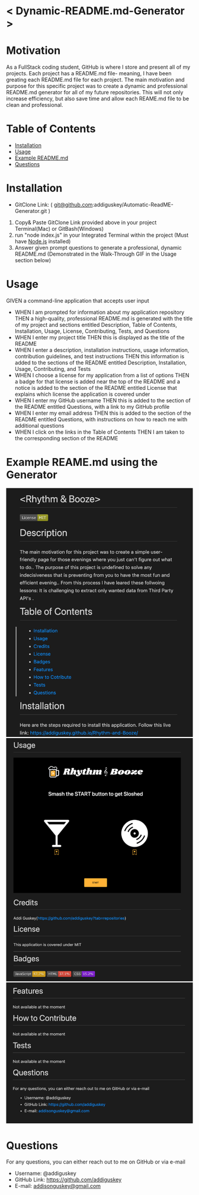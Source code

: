 # < Dynamic-README.md-Generator >

# Motivation

As a FullStack coding student, GitHub is where I store and present all of my projects. Each project has a README.md file- meaning, I have been greating each README.md file for each project. The main motivation and purpose for this specific project was to create a dynamic and professional README.md generator for all of my future repositories. This will not only increase efficiency, but also save time and allow each REAME.md file to be clean and professional.

# Table of Contents

- [Installation](#installation)
- [Usage](#usage)
- [Example README.md](#example-read-me)
- [Questions](#questions)

# Installation

- GitClone Link: ( git@github.com:addiguskey/Automatic-ReadME-Generator.git )

1. Copy& Paste GitClone Link provided above in your project Terminal(Mac) or GitBash(Windows)
2. run "node index.js" in your Integrated Terminal within the project (Must have [Node.js](https://nodejs.org/en/) installed)
3. Answer given prompt questions to generate a professional, dynamic README.md (Demonstrated in the Walk-Through GIF in the Usage section below)

# Usage

GIVEN a command-line application that accepts user input

- WHEN I am prompted for information about my application repository
  THEN a high-quality, professional README.md is generated with the title of my project and sections entitled Description, Table of Contents, Installation, Usage, License, Contributing, Tests, and Questions
- WHEN I enter my project title
  THEN this is displayed as the title of the README
- WHEN I enter a description, installation instructions, usage information, contribution guidelines, and test instructions
  THEN this information is added to the sections of the README entitled Description, Installation, Usage, Contributing, and Tests
- WHEN I choose a license for my application from a list of options
  THEN a badge for that license is added near the top of the README and a notice is added to the section of the README entitled License that explains which license the application is covered under
- WHEN I enter my GitHub username
  THEN this is added to the section of the README entitled Questions, with a link to my GitHub profile
- WHEN I enter my email address
  THEN this is added to the section of the README entitled Questions, with instructions on how to reach me with additional questions
- WHEN I click on the links in the Table of Contents
  THEN I am taken to the corresponding section of the README

# Example REAME.md using the Generator

![ex1](./images/ex1.png)
![ex2](./images/ex2.png)
![ex3](./images/ex3.png)

# Questions

For any questions, you can either reach out to me on GitHub or via e-mail

- Username: @addiguskey
- GitHub Link: https://github.com/addiguskey
- E-mail: addisonguskey@gmail.com
